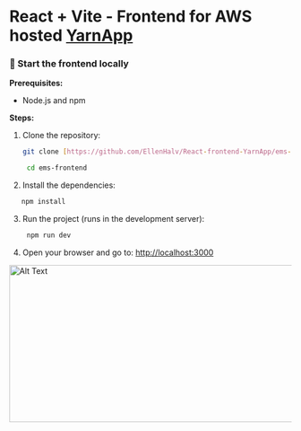 # React + Vite - Frontend for AWS hosted [YarnApp](https://github.com/EllenHalv/YarnCRUD-AWS-CICD) 

### :rocket: Start the frontend locally

**Prerequisites:**
* Node.js and npm

**Steps:**

1. Clone the repository:
   ```bash
   git clone [https://github.com/EllenHalv/React-frontend-YarnApp/ems-frontend.git](https://github.com/EllenHalv/React-frontend-YarnApp/ems-frontend.git)
   
    cd ems-frontend
    ```
2. Install the dependencies:
```bash
   npm install
   ```
3. Run the project (runs in the development server):
   ```bash
    npm run dev
    ```
4. Open your browser and go to:
   [http://localhost:3000](http://localhost:3000)

<img src="ems-frontend/src/assets/Screenshot 2024-02-19 142904.png" alt="Alt Text" style="width: 650px; height: 280px;">